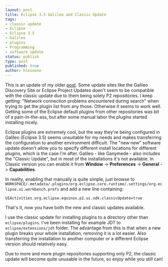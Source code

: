 ```yaml
--- 
layout: post
title: Eclipse 3.5 Galileo and Classic Update
tags: 
- classic update
- Eclipse
- Eclipse 3.5
- Galileo
- plugins
- Programming
- software update
status: publish
type: post
published: true
author: hleinone
---
```


This is an update of my older [post](/blog/2009/01/20/eclipse-34-ganymede-and-classic-update). Some update sites like the Galileo Discovery Site or Eclipse Project Updates doen't seem to be compatible with the classic update due to them being solely P2 repositories. I keep getting: "Network connection problems encountered during search" when trying to get the plugin list from any those. Otherwise it seems to work well. Getting some of the Eclipse default plugins from other repositories was bit of a pain-in-the-ass, but after some manual labor the plugins started installing nicely.

Eclipse plugins are extremely cool, but the way they're being configured in Galileo (Eclipse 3.5) seems unsuitable for my needs and makes transferring the configuration to another environment difficult. The "new new" software update doesn't allow you to specify different install locations for different plugins, which is the case I'm after. Galileo - like Ganymede - also includes the "Classic Update", but in most of the installations it's not available. In Classic version you can enable it from **Window** -&gt; **Preferences** -&gt; **General** -&gt; **Capabilities**.

In reality, enabling that manually is quite simple, just browse to `WORKSPACE/.metadata/.plugins/org.eclipse.core.runtime/.settings/org.eclipse.ui.workbench.prefs` and add a new line containing:

    UIActivities.org.eclipse.equinox.p2.ui.sdk.classicUpdate=true

That's it, now you have both the new and classic updates available.

I use the classic update for installing plugins to a directory other than `eclipse/plugins`. I've been installing for example JDT to `eclipse/extensions/jdt` folder. The advantage from this is that when a new plugin breaks your whole installation, removing it is a lot easier. Also transferring the installation to another computer or a different Eclipse version should relatively easy.

Due to more and more plugin repositories supporting only P2, the classic update will become quite unusable in the future, so enjoy while you still can!
